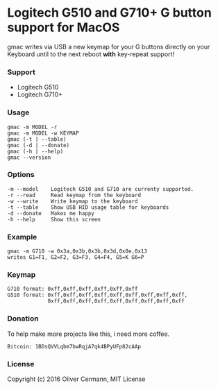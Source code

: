 # Logitech G510 and G710+ G button support for MacOS

gmac writes via USB a new keymap for your G buttons directly on your Keyboard until to the next reboot **with** key-repeat support!

### Support
- Logitech G510
- Logitech G710+

### Usage
    gmac -m MODEL -r
    gmac -m MODEL -w KEYMAP
    gmac (-t | --table)
    gmac (-d | --donate)
    gmac (-h | --help)
    gmac --version

### Options
    -m --model    Logitech G510 and G710 are currenty supported.
    -r --read     Read keymap from the keyboard
    -w --write    Write keymap to the keyboard
    -t --table    Show USB HID usage table for keyboards
    -d --donate   Makes me happy
    -h --help     Show this screen

### Example
    gmac -m G710 -w 0x3a,0x3b,0x3b,0x3d,0x0e,0x13
    writes G1=F1, G2=F2, G3=F3, G4=F4, G5=K G6=P

### Keymap
    G710 format: 0xff,0xff,0xff,0xff,0xff,0xff
    G510 format: 0xff,0xff,0xff,0xff,0xff,0xff,0xff,0xff,0xff,
                 0xff,0xff,0xff,0xff,0xff,0xff,0xff,0xff,0xff

### Donation
To help make more projects like this, i need more coffee.

    Bitcoin: 1BDsQVVLqbm7bwRqjA7qk4BPyUFp82cAAp

### License

Copyright (c) 2016 Oliver Cermann, MIT License
